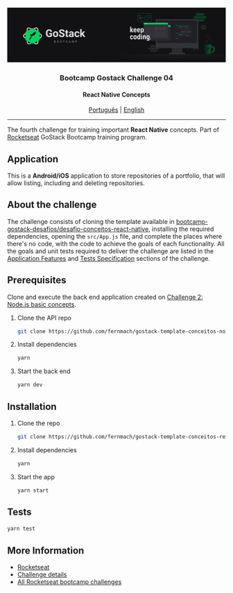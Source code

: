 ![header](assets/header.png)

<h3 align="center">
Bootcamp Gostack Challenge 04
</h3>

<h4 align="center">
React Native Concepts
</h4>

<p align="center">
  <a href="README.md">Português</a> | 
  <a href="README.en.md">English</a>
</p>

---

The fourth challenge for training important **React Native** concepts. Part of [Rocketseat] GoStack Bootcamp training program.

## Application

This is a **Android/iOS** application to store repositories of a portfolio, that will allow listing, including and deleting repositories.

## About the challenge

The challenge consists of cloning the template available in [bootcamp-gostack-desafios/desafio-conceitos-react-native], installing the required dependencies, opening the `src/App.js` file, and complete the places where there's no code, 
with the code to achieve the goals of each functionality. All the goals and unit tests required to deliver the challenge are listed in the [Application Features] and [Tests Specification] sections of the challenge.

## Prerequisites

Clone and execute the back end application created on [Challenge 2: Node.js basic concepts].

1. Clone the API repo

    ```bash
    git clone https://github.com/fernmach/gostack-template-conceitos-nodejs.git
    ```

2. Install dependencies

    ```bash
    yarn
    ```

3. Start the back end

    ```bash
    yarn dev
    ```

## Installation

1. Clone the repo

    ```bash
    git clone https://github.com/fernmach/gostack-template-conceitos-react-native.git
    ```

2. Install dependencies

    ```bash
    yarn
    ```

3. Start the app

    ```bash
    yarn start
    ```

## Tests

```bash
yarn test
```

## More Information

- [Rocketseat]
- [Challenge details](https://github.com/rocketseat-education/bootcamp-gostack-desafios/blob/master/desafio-conceitos-react-native/README.en.md)
- [All Rocketseat bootcamp challenges](https://github.com/rocketseat-education/bootcamp-gostack-desafios/blob/master/README.en.md)

[Rocketseat]: https://rocketseat.com.br/

[Application Features]: https://github.com/rocketseat-education/bootcamp-gostack-desafios/blob/master/desafio-conceitos-react-native/README.en.md#application-features

[Tests Specification]: https://github.com/rocketseat-education/bootcamp-gostack-desafios/blob/master/desafio-conceitos-react-native/README.en.md#tests-specification

[bootcamp-gostack-desafios/desafio-conceitos-react-native]: https://github.com/rocketseat-education/bootcamp-gostack-desafios/blob/master/desafio-conceitos-react-native/README.en.md

[Challenge 2: Node.js basic concepts]: https://github.com/fernmach/gostack-template-conceitos-nodejs/blob/master/README.en.md